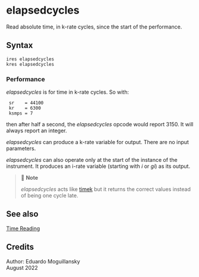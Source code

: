 <!--
id:elapsedcycles
category:Instrument Control:Time Reading
-->
# elapsedcycles
Read absolute time, in k-rate cycles, since the start of the performance.

## Syntax
``` csound-orc
ires elapsedcycles
kres elapsedcycles
```

### Performance

_elapsedcycles_ is for time in k-rate cycles. So with:

``` csound-orc
 sr    = 44100
 kr    = 6300
 ksmps = 7
```

then after half a second, the _elapsedcycles_ opcode would report 3150. It will always report an integer.

_elapsedcycles_ can produce a k-rate variable for output. There are no input parameters.

_elapsedcycles_ can also operate only at the start of the instance of the instrument. It produces an i-rate variable (starting with _i_ or _gi_) as its output.

> :memo: **Note**
>
> _elapsedcycles_ acts like [timek](../../opcodes/timek) but it returns the correct values instead of being one cycle late.

## See also

[Time Reading](../../control/timeread)

## Credits

Author: Eduardo Moguillansky<br>
August 2022<br>
